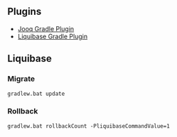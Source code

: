 ## Plugins
* [Jooq Gradle Plugin](https://github.com/etiennestuder/gradle-jooq-plugin)
* [Liquibase Gradle Plugin](https://github.com/liquibase/liquibase-gradle-plugin)

## Liquibase
### Migrate
```console
gradlew.bat update
```

### Rollback
```console
gradlew.bat rollbackCount -PliquibaseCommandValue=1
```
